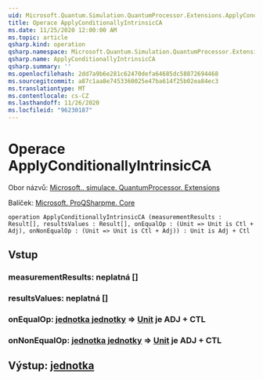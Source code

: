 ```yaml
---
uid: Microsoft.Quantum.Simulation.QuantumProcessor.Extensions.ApplyConditionallyIntrinsicCA
title: Operace ApplyConditionallyIntrinsicCA
ms.date: 11/25/2020 12:00:00 AM
ms.topic: article
qsharp.kind: operation
qsharp.namespace: Microsoft.Quantum.Simulation.QuantumProcessor.Extensions
qsharp.name: ApplyConditionallyIntrinsicCA
qsharp.summary: ''
ms.openlocfilehash: 2dd7a9b6e281c62470defa64685dc58872694468
ms.sourcegitcommit: a87c1aa8e7453360025e47ba614f25b02ea84ec3
ms.translationtype: MT
ms.contentlocale: cs-CZ
ms.lasthandoff: 11/26/2020
ms.locfileid: "96230187"
---
```

# <a name="applyconditionallyintrinsicca-operation"></a>Operace ApplyConditionallyIntrinsicCA

Obor názvů: [Microsoft.. simulace. QuantumProcessor. Extensions](xref:Microsoft.Quantum.Simulation.QuantumProcessor.Extensions)

Balíček: [Microsoft. ProQSharpme. Core](https://nuget.org/packages/Microsoft.Quantum.QSharp.Core)




```qsharp
operation ApplyConditionallyIntrinsicCA (measurementResults : Result[], resultsValues : Result[], onEqualOp : (Unit => Unit is Ctl + Adj), onNonEqualOp : (Unit => Unit is Ctl + Adj)) : Unit is Adj + Ctl
```


## <a name="input"></a>Vstup

### <a name="measurementresults--__invalidresult__"></a>measurementResults: __neplatná <Result>__[]




### <a name="resultsvalues--__invalidresult__"></a>resultsValues: __neplatná <Result>__[]




### <a name="onequalop--unit--unit--is-adj--ctl"></a>onEqualOp: [jednotka jednotky](xref:microsoft.quantum.lang-ref.unit) => [Unit](xref:microsoft.quantum.lang-ref.unit) je ADJ + CTL




### <a name="onnonequalop--unit--unit--is-adj--ctl"></a>onNonEqualOp: [jednotka jednotky](xref:microsoft.quantum.lang-ref.unit) => [Unit](xref:microsoft.quantum.lang-ref.unit) je ADJ + CTL





## <a name="output--unit"></a>Výstup: [jednotka](xref:microsoft.quantum.lang-ref.unit)

